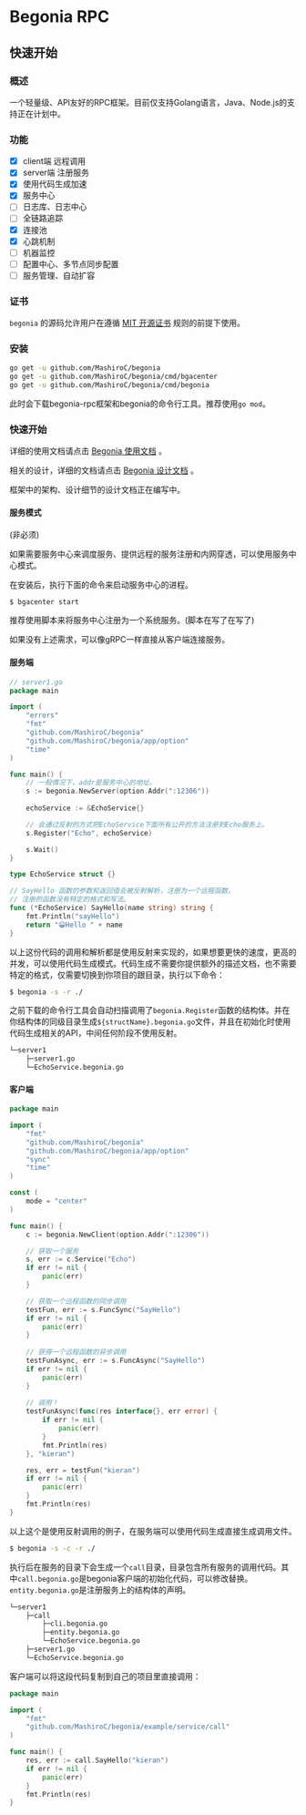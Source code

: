 # Begonia RPC

## 快速开始

### 概述

一个轻量级、API友好的RPC框架。目前仅支持Golang语言，Java、Node.js的支持正在计划中。

### 功能

- [x] client端 远程调用
- [x] server端 注册服务
- [x] 使用代码生成加速
- [x] 服务中心
- [ ] 日志库、日志中心
- [ ] 全链路追踪
- [x] 连接池
- [x] 心跳机制
- [ ] 机器监控
- [ ] 配置中心、多节点同步配置
- [ ] 服务管理、自动扩容

### 证书

`begonia` 的源码允许用户在遵循 [MIT 开源证书](https://github.com/MashiroC/begonia/blob/master/LICENSE) 规则的前提下使用。

### 安装

```bash
go get -u github.com/MashiroC/begonia
go get -u github.com/MashiroC/begonia/cmd/bgacenter
go get -u github.com/MashiroC/begonia/cmd/begonia
```

此时会下载begonia-rpc框架和begonia的命令行工具。推荐使用`go mod`。

### 快速开始

详细的使用文档请点击 [Begonia 使用文档](https://github.com/MashiroC/begonia/blob/master/doc/Begonia_Using_Doc.md) 。

相关的设计，详细的文档请点击 [Begonia 设计文档](https://github.com/MashiroC/begonia/blob/master/doc/Begonia_Design_Doc.md) 。

框架中的架构、设计细节的设计文档正在编写中。

#### 服务模式

(非必须)

如果需要服务中心来调度服务、提供远程的服务注册和内网穿透，可以使用服务中心模式。

在安装后，执行下面的命令来启动服务中心的进程。

```bash
$ bgacenter start
```

推荐使用脚本来将服务中心注册为一个系统服务。(脚本在写了在写了)

如果没有上述需求，可以像gRPC一样直接从客户端连接服务。

#### 服务端

```go
// server1.go
package main

import (
	"errors"
	"fmt"
	"github.com/MashiroC/begonia"
	"github.com/MashiroC/begonia/app/option"
	"time"
)

func main() {
    // 一般情况下，addr是服务中心的地址。
    s := begonia.NewServer(option.Addr(":12306")) 
    
	echoService := &EchoService{}

    // 会通过反射的方式把EchoService下面所有公开的方法注册到Echo服务上。
	s.Register("Echo", echoService)

	s.Wait()
}

type EchoService struct {}

// SayHello 函数的参数和返回值会被反射解析，注册为一个远程函数。
// 注册的函数没有特定的格式和写法。
func (*EchoService) SayHello(name string) string {
	fmt.Println("sayHello")
	return "😀Hello " + name
}

```

以上这份代码的调用和解析都是使用反射来实现的，如果想要更快的速度，更高的并发，可以使用代码生成模式。代码生成不需要你提供额外的描述文档，也不需要特定的格式，仅需要切换到你项目的跟目录，执行以下命令：

```bash
$ begonia -s -r ./
```

之前下载的命令行工具会自动扫描调用了`begonia.Register`函数的结构体。并在你结构体的同级目录生成`${structName}.begonia.go`文件，并且在初始化时使用代码生成相关的API，中间任何阶段不使用反射。

```bash
└─server1
    ├─server1.go
    └─EchoService.begonia.go
```

#### 客户端

```go
package main

import (
	"fmt"
	"github.com/MashiroC/begonia"
	"github.com/MashiroC/begonia/app/option"
	"sync"
	"time"
)

const (
	mode = "center"
)

func main() {
    c := begonia.NewClient(option.Addr(":12306"))

    // 获取一个服务
    s, err := c.Service("Echo")
	if err != nil {
		panic(err)
	}

    // 获取一个远程函数的同步调用
	testFun, err := s.FuncSync("SayHello")
	if err != nil {
		panic(err)
	}
    
    // 获得一个远程函数的异步调用
    testFunAsync, err := s.FuncAsync("SayHello")
    if err != nil {
		panic(err)
	}
    
    // 调用！
	testFunAsync(func(res interface{}, err error) {
		if err != nil {
			panic(err)
		}
		fmt.Println(res)
	}, "kieran")

	res, err = testFun("kieran")
	if err != nil {
		panic(err)
	}
    fmt.Println(res)
}

```

以上这个是使用反射调用的例子，在服务端可以使用代码生成直接生成调用文件。

```bash
$ begonia -s -c -r ./
```

执行后在服务的目录下会生成一个`call`目录，目录包含所有服务的调用代码。其中`call.begonia.go`是begonia客户端的初始化代码，可以修改替换。`entity.begonia.go`是注册服务上的结构体的声明。

```bash
└─server1
	├─call
		├─cli.begonia.go
		├─entity.begonia.go
		└─EchoService.begonia.go
    ├─server1.go
    └─EchoService.begonia.go
```

客户端可以将这段代码复制到自己的项目里直接调用：

```go
package main

import (
	"fmt"
	"github.com/MashiroC/begonia/example/service/call"
)

func main() {
	res, err := call.SayHello("kieran")
	if err != nil {
		panic(err)
	}
	fmt.Println(res)
}
```
